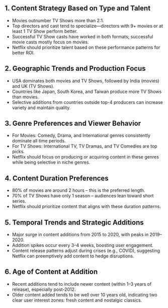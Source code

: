 
## 1. Content Strategy Based on Type and Talent
* Movies outnumber TV Shows more than 2:1.
* Top directors and cast tend to specialize—directors with 9+ movies or at least 1 TV Show perform better.
* Successful TV Show casts have worked in both formats; successful movie casts mostly focus on movies.
* Netflix should prioritize talent based on these performance patterns for better ROI.

## 2. Geographic Trends and Production Focus
* USA dominates both movies and TV Shows, followed by India (movies) and UK (TV Shows).
* Countries like Japan, South Korea, and Taiwan produce more TV Shows than movies.
* Selective additions from countries outside top-4 producers can increase variety and maintain quality.

## 3. Genre Preferences and Viewer Behavior
* For Movies: Comedy, Drama, and International genres consistently dominate all time periods.
* For TV Shows: International TV, TV Dramas, and TV Comedies are top picks.
* Netflix should focus on producing or acquiring content in these genres while being selective in niche genres.

## 4. Content Duration Preferences
* 80% of movies are around 2 hours – this is the preferred length.
* 70% of TV Shows have only 1 season – audiences lean toward short series.
* Netflix should prioritize content that aligns with these duration patterns.

## 5. Temporal Trends and Strategic Additions
* Major surge in content additions from 2015 to 2020, with peaks in 2019–2020.
* Addition spikes occur every 3–4 weeks, boosting user engagement.
* Content release patterns adjust during crises (e.g., COVID), suggesting Netflix can preemptively add content to hedge disruptions.

## 6. Age of Content at Addition
* Recent additions tend to include newer content (within 1–3 years of release), especially post-2012.
* Older content added tends to be well over 10 years old, indicating two clear user interest zones: fresh content and nostalgic classics.
  
